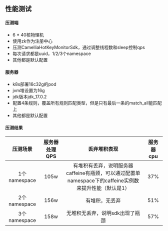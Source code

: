 
## 性能测试

#### 压测端
* 6 * 40核物理机
* 使用zk作为注册中心
* 压测CamelliaHotKeyMonitorSdk，通过调整线程数和sleep控制qps
* 每次请求都是uuid，1/2/3个namespace
* 其他都是默认配置

#### 服务器
* k8s部署16c32g的pod
* jvm堆设置为16g
* jdk版本jdk_17.0.2
* 配置4条规则，覆盖所有规则匹配类型，但是只有最后一条的match_all能匹配上
* 其他都是默认配置


#### 压测结果
|    压测场景     | 服务器处理QPS |                              丢弃堆积表现                              | 服务器cpu |
|:-----------:|:--------:|:----------------------------------------------------------------:|:------:|
| 1个namespace |   105w   | 有堆积有丢弃，说明服务器caffeine有瓶颈，可以通过配置单namespace下的caffeine实例数来提升性能（默认是1） |  37%   |
| 2个namespace |   156w   |                             有堆积，无丢弃                              |  51%   |
| 3个namespace |   158w   |                        无堆积无丢弃，说明sdk出现了瓶颈                         |  57%   |
